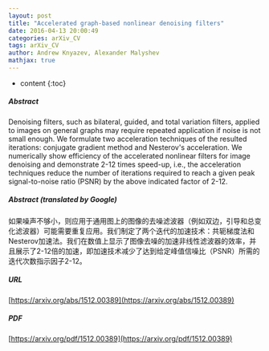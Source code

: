 ```yaml
---
layout: post
title: "Accelerated graph-based nonlinear denoising filters"
date: 2016-04-13 20:00:49
categories: arXiv_CV
tags: arXiv_CV
author: Andrew Knyazev, Alexander Malyshev
mathjax: true
---
```


* content
{:toc}

##### Abstract
Denoising filters, such as bilateral, guided, and total variation filters, applied to images on general graphs may require repeated application if noise is not small enough. We formulate two acceleration techniques of the resulted iterations: conjugate gradient method and Nesterov's acceleration. We numerically show efficiency of the accelerated nonlinear filters for image denoising and demonstrate 2-12 times speed-up, i.e., the acceleration techniques reduce the number of iterations required to reach a given peak signal-to-noise ratio (PSNR) by the above indicated factor of 2-12.

##### Abstract (translated by Google)
如果噪声不够小，则应用于通用图上的图像的去噪滤波器（例如双边，引导和总变化滤波器）可能需要重复应用。我们制定了两个迭代的加速技术：共轭梯度法和Nesterov加速法。我们在数值上显示了图像去噪的加速非线性滤波器的效率，并且展示了2-12倍的加速，即加速技术减少了达到给定峰值信噪比（PSNR）所需的迭代次数指示因子2-12。

##### URL
[https://arxiv.org/abs/1512.00389](https://arxiv.org/abs/1512.00389)

##### PDF
[https://arxiv.org/pdf/1512.00389](https://arxiv.org/pdf/1512.00389)

